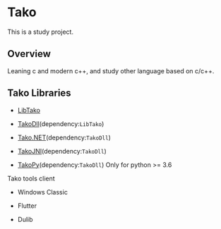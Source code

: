 Tako
===

This is a study project.

Overview
---

Leaning c and modern c++, and study other language based on c/c++.

Tako Libraries
---

* [LibTako](./TakoLibrary/LibTako/README.md)

* [TakoDll](./TakoLibrary/LibTako/README.md)(dependency:`LibTako`)

* [Tako.NET](./TakoLibrary/LibTako/README.md)(dependency:`TakoDll`)

* [TakoJNI](./TakoLibrary/LibTako/README.md)(dependency:`TakoDll`)

* [TakoPy](./TakoLibrary/LibTako/README.md)(dependency:`TakoDll`)
    Only for python >= 3.6

Tako tools client

* Windows Classic

* Flutter

* Dulib